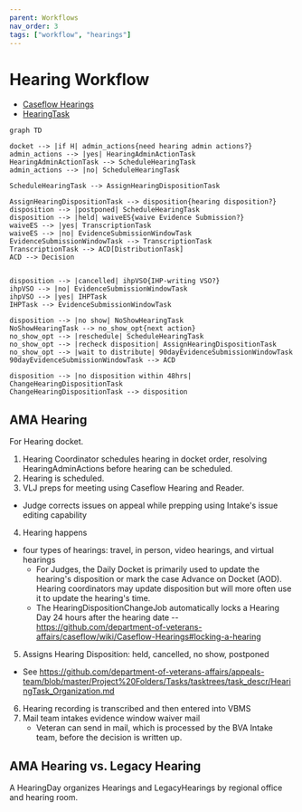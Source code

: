 ```yaml
---
parent: Workflows
nav_order: 3
tags: ["workflow", "hearings"]
---
```

# Hearing Workflow

* [Caseflow Hearings](https://github.com/department-of-veterans-affairs/caseflow/wiki/Caseflow-Hearings)
* [HearingTask](task_descr/HearingTask_Organization.md)

```mermaid!
graph TD

docket --> |if H| admin_actions{need hearing admin actions?}
admin_actions --> |yes| HearingAdminActionTask
HearingAdminActionTask --> ScheduleHearingTask
admin_actions --> |no| ScheduleHearingTask

ScheduleHearingTask --> AssignHearingDispositionTask

AssignHearingDispositionTask --> disposition{hearing disposition?}
disposition --> |postponed| ScheduleHearingTask
disposition --> |held| waiveES{waive Evidence Submission?}
waiveES --> |yes| TranscriptionTask
waiveES --> |no| EvidenceSubmissionWindowTask
EvidenceSubmissionWindowTask --> TranscriptionTask
TranscriptionTask --> ACD[DistributionTask]
ACD --> Decision


disposition --> |cancelled| ihpVSO{IHP-writing VSO?}
ihpVSO --> |no| EvidenceSubmissionWindowTask
ihpVSO --> |yes| IHPTask
IHPTask --> EvidenceSubmissionWindowTask

disposition --> |no show| NoShowHearingTask
NoShowHearingTask --> no_show_opt{next action}
no_show_opt --> |reschedule| ScheduleHearingTask
no_show_opt --> |recheck disposition| AssignHearingDispositionTask
no_show_opt --> |wait to distribute| 90dayEvidenceSubmissionWindowTask
90dayEvidenceSubmissionWindowTask --> ACD

disposition --> |no disposition within 48hrs| ChangeHearingDispositionTask
ChangeHearingDispositionTask --> disposition
```


## AMA Hearing

For Hearing docket.

1. Hearing Coordinator schedules hearing in docket order, resolving HearingAdminActions before hearing can be scheduled.
2. Hearing is scheduled.
3. VLJ preps for meeting using Caseflow Hearing and Reader.
  * Judge corrects issues on appeal while prepping using Intake's issue editing capability
4. Hearing happens
  * four types of hearings: travel, in person, video hearings, and virtual hearings
	* For Judges, the Daily Docket is primarily used to update the hearing's disposition or mark the case Advance on Docket (AOD). Hearing coordinators may update disposition but will more often use it to update the hearing's time.
	*  The HearingDispositionChangeJob automatically locks a Hearing Day 24 hours after the hearing date -- https://github.com/department-of-veterans-affairs/caseflow/wiki/Caseflow-Hearings#locking-a-hearing
5. Assigns Hearing Disposition: held, cancelled, no show, postponed
  * See https://github.com/department-of-veterans-affairs/appeals-team/blob/master/Project%20Folders/Tasks/tasktrees/task_descr/HearingTask_Organization.md
6. Hearing recording is transcribed and then entered into VBMS
7. Mail team intakes evidence window waiver mail
	* Veteran can send in mail, which is processed by the BVA Intake team, before the decision is written up.


## AMA Hearing vs. Legacy Hearing

A HearingDay organizes Hearings and LegacyHearings by regional office and hearing room.


